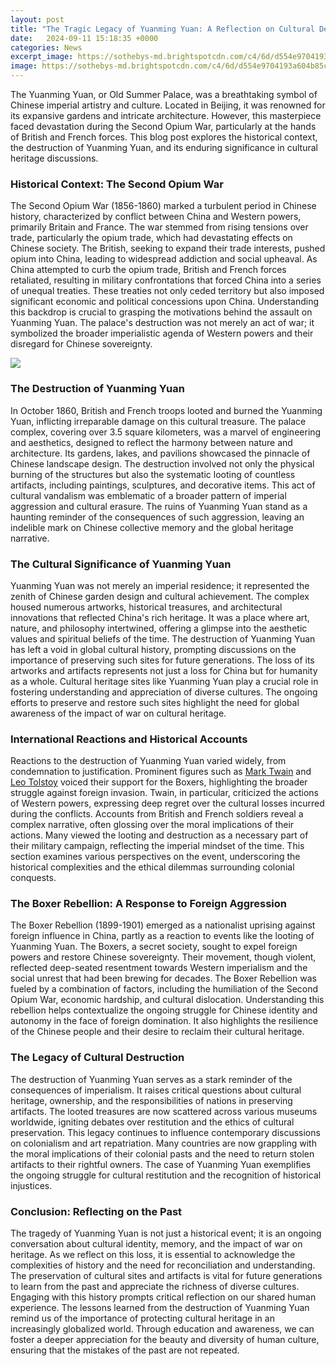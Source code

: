 ```yaml
---
layout: post
title: "The Tragic Legacy of Yuanming Yuan: A Reflection on Cultural Destruction"
date:   2024-09-11 15:18:35 +0000
categories: News
excerpt_image: https://sothebys-md.brightspotcdn.com/c4/6d/d554e9704193a604b85c3bff5b5d/pf2147-bl83q-04.jpg
image: https://sothebys-md.brightspotcdn.com/c4/6d/d554e9704193a604b85c3bff5b5d/pf2147-bl83q-04.jpg
---
```


The Yuanming Yuan, or Old Summer Palace, was a breathtaking symbol of Chinese imperial artistry and culture. Located in Beijing, it was renowned for its expansive gardens and intricate architecture. However, this masterpiece faced devastation during the Second Opium War, particularly at the hands of British and French forces. This blog post explores the historical context, the destruction of Yuanming Yuan, and its enduring significance in cultural heritage discussions.
### Historical Context: The Second Opium War
The Second Opium War (1856-1860) marked a turbulent period in Chinese history, characterized by conflict between China and Western powers, primarily Britain and France. The war stemmed from rising tensions over trade, particularly the opium trade, which had devastating effects on Chinese society. The British, seeking to expand their trade interests, pushed opium into China, leading to widespread addiction and social upheaval.
As China attempted to curb the opium trade, British and French forces retaliated, resulting in military confrontations that forced China into a series of unequal treaties. These treaties not only ceded territory but also imposed significant economic and political concessions upon China. Understanding this backdrop is crucial to grasping the motivations behind the assault on Yuanming Yuan. The palace's destruction was not merely an act of war; it symbolized the broader imperialistic agenda of Western powers and their disregard for Chinese sovereignty.

![](https://sothebys-md.brightspotcdn.com/c4/6d/d554e9704193a604b85c3bff5b5d/pf2147-bl83q-04.jpg)
### The Destruction of Yuanming Yuan
In October 1860, British and French troops looted and burned the Yuanming Yuan, inflicting irreparable damage on this cultural treasure. The palace complex, covering over 3.5 square kilometers, was a marvel of engineering and aesthetics, designed to reflect the harmony between nature and architecture. Its gardens, lakes, and pavilions showcased the pinnacle of Chinese landscape design.
The destruction involved not only the physical burning of the structures but also the systematic looting of countless artifacts, including paintings, sculptures, and decorative items. This act of cultural vandalism was emblematic of a broader pattern of imperial aggression and cultural erasure. The ruins of Yuanming Yuan stand as a haunting reminder of the consequences of such aggression, leaving an indelible mark on Chinese collective memory and the global heritage narrative.
### The Cultural Significance of Yuanming Yuan
Yuanming Yuan was not merely an imperial residence; it represented the zenith of Chinese garden design and cultural achievement. The complex housed numerous artworks, historical treasures, and architectural innovations that reflected China's rich heritage. It was a place where art, nature, and philosophy intertwined, offering a glimpse into the aesthetic values and spiritual beliefs of the time.
The destruction of Yuanming Yuan has left a void in global cultural history, prompting discussions on the importance of preserving such sites for future generations. The loss of its artworks and artifacts represents not just a loss for China but for humanity as a whole. Cultural heritage sites like Yuanming Yuan play a crucial role in fostering understanding and appreciation of diverse cultures. The ongoing efforts to preserve and restore such sites highlight the need for global awareness of the impact of war on cultural heritage.
### International Reactions and Historical Accounts
Reactions to the destruction of Yuanming Yuan varied widely, from condemnation to justification. Prominent figures such as [Mark Twain](https://us.edu.vn/en/Mark_Twain) and [Leo Tolstoy](https://us.edu.vn/en/Leo_Tolstoy) voiced their support for the Boxers, highlighting the broader struggle against foreign invasion. Twain, in particular, criticized the actions of Western powers, expressing deep regret over the cultural losses incurred during the conflicts.
Accounts from British and French soldiers reveal a complex narrative, often glossing over the moral implications of their actions. Many viewed the looting and destruction as a necessary part of their military campaign, reflecting the imperial mindset of the time. This section examines various perspectives on the event, underscoring the historical complexities and the ethical dilemmas surrounding colonial conquests.
### The Boxer Rebellion: A Response to Foreign Aggression
The Boxer Rebellion (1899-1901) emerged as a nationalist uprising against foreign influence in China, partly as a reaction to events like the looting of Yuanming Yuan. The Boxers, a secret society, sought to expel foreign powers and restore Chinese sovereignty. Their movement, though violent, reflected deep-seated resentment towards Western imperialism and the social unrest that had been brewing for decades.
The Boxer Rebellion was fueled by a combination of factors, including the humiliation of the Second Opium War, economic hardship, and cultural dislocation. Understanding this rebellion helps contextualize the ongoing struggle for Chinese identity and autonomy in the face of foreign domination. It also highlights the resilience of the Chinese people and their desire to reclaim their cultural heritage.
### The Legacy of Cultural Destruction
The destruction of Yuanming Yuan serves as a stark reminder of the consequences of imperialism. It raises critical questions about cultural heritage, ownership, and the responsibilities of nations in preserving artifacts. The looted treasures are now scattered across various museums worldwide, igniting debates over restitution and the ethics of cultural preservation.
This legacy continues to influence contemporary discussions on colonialism and art repatriation. Many countries are now grappling with the moral implications of their colonial pasts and the need to return stolen artifacts to their rightful owners. The case of Yuanming Yuan exemplifies the ongoing struggle for cultural restitution and the recognition of historical injustices.
### Conclusion: Reflecting on the Past
The tragedy of Yuanming Yuan is not just a historical event; it is an ongoing conversation about cultural identity, memory, and the impact of war on heritage. As we reflect on this loss, it is essential to acknowledge the complexities of history and the need for reconciliation and understanding. The preservation of cultural sites and artifacts is vital for future generations to learn from the past and appreciate the richness of diverse cultures.
Engaging with this history prompts critical reflection on our shared human experience. The lessons learned from the destruction of Yuanming Yuan remind us of the importance of protecting cultural heritage in an increasingly globalized world. Through education and awareness, we can foster a deeper appreciation for the beauty and diversity of human culture, ensuring that the mistakes of the past are not repeated.